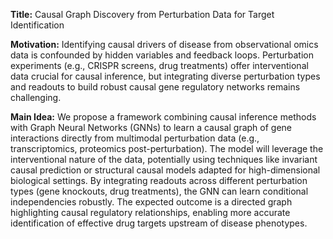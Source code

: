 **Title:** Causal Graph Discovery from Perturbation Data for Target Identification

**Motivation:** Identifying causal drivers of disease from observational omics data is confounded by hidden variables and feedback loops. Perturbation experiments (e.g., CRISPR screens, drug treatments) offer interventional data crucial for causal inference, but integrating diverse perturbation types and readouts to build robust causal gene regulatory networks remains challenging.

**Main Idea:** We propose a framework combining causal inference methods with Graph Neural Networks (GNNs) to learn a causal graph of gene interactions directly from multimodal perturbation data (e.g., transcriptomics, proteomics post-perturbation). The model will leverage the interventional nature of the data, potentially using techniques like invariant causal prediction or structural causal models adapted for high-dimensional biological settings. By integrating readouts across different perturbation types (gene knockouts, drug treatments), the GNN can learn conditional independencies robustly. The expected outcome is a directed graph highlighting causal regulatory relationships, enabling more accurate identification of effective drug targets upstream of disease phenotypes.